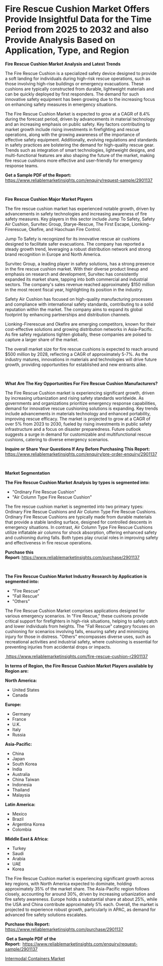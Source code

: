 <p><h1>Fire Rescue Cushion Market Offers Provide Insightful Data for the Time Period from 2025 to 2032 and also Provide Analysis Based on Application, Type, and Region</h1></p><p><strong>Fire Rescue Cushion Market Analysis and Latest Trends</strong></p>
<p><p>The Fire Rescue Cushion is a specialized safety device designed to provide a soft landing for individuals during high-risk rescue operations, such as those involving high-rise buildings or emergency evacuations. These cushions are typically constructed from durable, lightweight materials and can be quickly deployed by first responders. The demand for such innovative safety equipment has been growing due to the increasing focus on enhancing safety measures in emergency situations.</p><p>The Fire Rescue Cushion Market is expected to grow at a CAGR of 8.4% during the forecast period, driven by advancements in material technology and an increasing emphasis on public safety. Key factors contributing to market growth include rising investments in firefighting and rescue operations, along with the growing awareness of the importance of effective safety equipment. Additionally, evolving regulations and standards in safety practices are bolstering the demand for high-quality rescue gear. Trends such as integration of smart technologies, lightweight designs, and multi-functional features are also shaping the future of the market, making fire rescue cushions more effective and user-friendly for emergency response teams.</p></p>
<p><strong>Get a Sample PDF of the Report:&nbsp;</strong> <a href="https://www.reliablemarketinsights.com/enquiry/request-sample/2901137?utm_campaign=3017&utm_medium=2&utm_source=Github&utm_content=ia&utm_term=16032025&utm_id=fire-rescue-cushion">https://www.reliablemarketinsights.com/enquiry/request-sample/2901137</a></p>
<p>&nbsp;</p>
<p><strong>Fire Rescue Cushion Major Market Players</strong></p>
<p><p>The fire rescue cushion market has experienced notable growth, driven by advancements in safety technologies and increasing awareness of fire safety measures. Key players in this sector include Jump To Safety, Safety Air Cushion, Survitec Group, Starye-Rescue, The First Escape, Lionking-Firerescue, Okefire, and Haochuan Fire Control. </p><p>Jump To Safety is recognized for its innovative rescue air cushions designed to facilitate safer evacuations. The company has reported a steady growth trend, leveraging a robust distribution network and strong brand recognition in Europe and North America. </p><p>Survitec Group, a leading player in safety solutions, has a strong presence in the fire rescue cushion market. With their diverse product lineup and emphasis on research and development, Survitec has consistently expanded its market share, tapping into both commercial and industrial sectors. The company's sales revenue reached approximately $150 million in the most recent fiscal year, highlighting its position in the industry.</p><p>Safety Air Cushion has focused on high-quality manufacturing processes and compliance with international safety standards, contributing to a solid reputation within the market. The company aims to expand its global footprint by enhancing partnerships and distribution channels.</p><p>Lionking-Firerescue and Okefire are emerging competitors, known for their cost-effective solutions and growing distribution networks in Asia-Pacific. As fire safety regulations tighten globally, these companies are poised to capture a larger share of the market.</p><p>The overall market size for fire rescue cushions is expected to reach around $500 million by 2028, reflecting a CAGR of approximately 5-7%. As the industry matures, innovations in materials and technologies will drive future growth, providing opportunities for established and new entrants alike.</p></p>
<p>&nbsp;</p>
<p><strong>What Are The Key Opportunities For Fire Rescue Cushion Manufacturers?</strong></p>
<p><p>The Fire Rescue Cushion market is experiencing significant growth, driven by increasing urbanization and rising safety standards worldwide. As governments and organizations prioritize emergency response capabilities, demand for innovative rescue cushioning solutions is expanding. Key trends include advancements in materials technology and enhanced portability, improving rescue efficacy. The market is projected to grow at a CAGR of over 5% from 2023 to 2030, fueled by rising investments in public safety infrastructure and a focus on disaster preparedness. Future outlook suggests a surge in demand for customizable and multifunctional rescue cushions, catering to diverse emergency scenarios.</p></p>
<p><strong>Inquire or Share Your Questions If Any Before Purchasing This Report:</strong> <a href="https://www.reliablemarketinsights.com/enquiry/pre-order-enquiry/2901137?utm_campaign=3017&utm_medium=2&utm_source=Github&utm_content=ia&utm_term=16032025&utm_id=fire-rescue-cushion">https://www.reliablemarketinsights.com/enquiry/pre-order-enquiry/2901137</a></p>
<p>&nbsp;</p>
<p><strong>Market Segmentation</strong></p>
<p><strong>The Fire Rescue Cushion Market Analysis by types is segmented into:</strong></p>
<p><ul><li>"Ordinary Fire Rescue Cushion"</li><li>"Air Column Type Fire Rescue Cushion"</li></ul></p>
<p><p>The fire rescue cushion market is segmented into two primary types: Ordinary Fire Rescue Cushions and Air Column Type Fire Rescue Cushions. Ordinary Fire Rescue Cushions are typically made from durable materials that provide a stable landing surface, designed for controlled descents in emergency situations. In contrast, Air Column Type Fire Rescue Cushions utilize inflatable air columns for shock absorption, offering enhanced safety and cushioning during falls. Both types play crucial roles in improving safety and effectiveness in fire rescue operations.</p></p>
<p><strong>Purchase this Report:&nbsp;</strong><a href="https://www.reliablemarketinsights.com/purchase/2901137?utm_campaign=3017&utm_medium=2&utm_source=Github&utm_content=ia&utm_term=16032025&utm_id=fire-rescue-cushion">https://www.reliablemarketinsights.com/purchase/2901137</a></p>
<p>&nbsp;</p>
<p><strong>The Fire Rescue Cushion Market Industry Research by Application is segmented into:</strong></p>
<p><ul><li>"Fire Rescue"</li><li>"Fall Rescue"</li><li>"Others"</li></ul></p>
<p><p>The Fire Rescue Cushion Market comprises applications designed for various emergency scenarios. In "Fire Rescue," these cushions provide critical support for firefighters in high-risk situations, helping to safely catch and lower individuals from heights. The "Fall Rescue" category focuses on cushioning for scenarios involving falls, ensuring safety and minimizing injury for those in distress. "Others" encompasses diverse uses, such as recreational activities and industrial safety, where cushioning is essential for preventing injuries from accidental drops or impacts.</p></p>
<p><a href="https://www.reliablemarketinsights.com/fire-rescue-cushion-r2901137?utm_campaign=3017&utm_medium=2&utm_source=Github&utm_content=ia&utm_term=16032025&utm_id=fire-rescue-cushion">&nbsp;https://www.reliablemarketinsights.com/fire-rescue-cushion-r2901137</a></p>
<p><strong>In terms of Region, the Fire Rescue Cushion Market Players available by Region are:</strong></p>
<p>
    <p> <strong> North America: </strong>
        <ul>
            <li>United States</li>
            <li>Canada</li>
        </ul>
        </p> 
    <p> <strong> Europe: </strong>
        <ul>
            <li>Germany</li>
            <li>France</li>
            <li>U.K.</li>
            <li>Italy</li>
            <li>Russia</li>
        </ul>
        </p> 
    <p> <strong> Asia-Pacific: </strong>
        <ul>
            <li>China</li>
            <li>Japan</li>
            <li>South Korea</li>
            <li>India</li>
            <li>Australia</li>
            <li>China Taiwan</li>
            <li>Indonesia</li>
            <li>Thailand</li>
            <li>Malaysia</li>
        </ul>
        </p> 
    <p> <strong> Latin America: </strong>
        <ul>
            <li>Mexico</li>
            <li>Brazil</li>
            <li>Argentina Korea</li>
            <li>Colombia</li>
        </ul>
        </p> 
    <p> <strong> Middle East & Africa: </strong>
        <ul>
            <li>Turkey</li>
            <li>Saudi</li>
            <li>Arabia</li>
            <li>UAE</li>
            <li>Korea</li>
        </ul>
    </p>
    </p>
<p><p>The Fire Rescue Cushion market is experiencing significant growth across key regions, with North America expected to dominate, holding approximately 35% of the market share. The Asia-Pacific region follows closely, accounting for around 30%, driven by increasing urbanization and fire safety awareness. Europe holds a substantial share at about 25%, while the USA and China contribute approximately 5% each. Overall, the market is projected to experience robust growth, particularly in APAC, as demand for advanced fire safety solutions escalates.</p></p>
<p><strong>Purchase this Report: </strong><a href="https://www.reliablemarketinsights.com/purchase/2901137?utm_campaign=3017&utm_medium=2&utm_source=Github&utm_content=ia&utm_term=16032025&utm_id=fire-rescue-cushion">https://www.reliablemarketinsights.com/purchase/2901137</a></p>
<p>&nbsp;<strong>Get a Sample PDF of the Report:&nbsp;&nbsp;</strong><a href="https://www.reliablemarketinsights.com/enquiry/request-sample/2901137?utm_campaign=3017&utm_medium=2&utm_source=Github&utm_content=ia&utm_term=16032025&utm_id=fire-rescue-cushion">https://www.reliablemarketinsights.com/enquiry/request-sample/2901137</a></p>
<p><strong></strong></p>
<p><p><a href="https://github.com/penecorodz74/Market-Research-Report-List-1/blob/main/intermodal-containers-market.md?utm_campaign=3017&utm_medium=2&utm_source=Github&utm_content=ia&utm_term=16032025&utm_id=fire-rescue-cushion">Intermodal Containers Market</a></p></p>